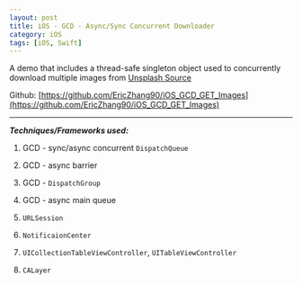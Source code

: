 ```yaml
---
layout: post
title: iOS - GCD - Async/Sync Concurrent Downloader
category: iOS
tags: [iOS, Swift]
---
```


  A demo that includes a thread-safe singleton object used to concurrently download multiple images from [Unsplash Source](https://source.unsplash.com/)
  
  Github: [https://github.com/EricZhang90/iOS_GCD_GET_Images](https://github.com/EricZhang90/iOS_GCD_GET_Images)
  
  
  
  
  
  ***
  
  
  *__Techniques/Frameworks used:__*

1. GCD - sync/async concurrent `DispatchQueue`

2. GCD - async barrier

3. GCD - `DispatchGroup`

4. GCD - async main queue 

5. `URLSession`

6. `NotificaionCenter`

7. `UICollectionTableViewController`, `UITableViewController`

8. `CALayer`






